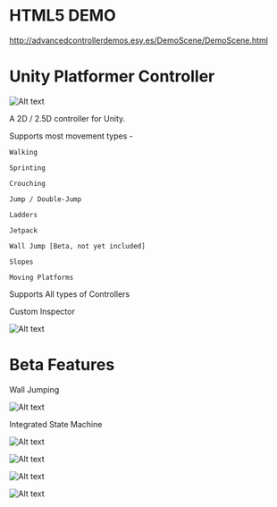 # HTML5 DEMO

http://advancedcontrollerdemos.esy.es/DemoScene/DemoScene.html

# Unity Platformer Controller

![Alt text](https://i.imgur.com/33xsbag.jpg "Generated Road with Spline Gizmo")

A 2D / 2.5D controller for Unity. 

Supports most movement types - 

    Walking

    Sprinting

    Crouching

    Jump / Double-Jump

    Ladders

    Jetpack

    Wall Jump [Beta, not yet included]

    Slopes

    Moving Platforms


Supports All types of Controllers

Custom Inspector

![Alt text](https://image.prntscr.com/image/LCJXYKowT9GUwxBVbq7NqQ.png "Generated Road with Spline Gizmo")


# Beta Features

Wall Jumping

![Alt text](https://image.prntscr.com/image/CHXyDTwKQuCqIlFwX05NPw.png "Generated Road with Spline Gizmo")


Integrated State Machine

![Alt text](https://image.prntscr.com/image/He1l3_0fSLKFfiE_C72Jsg.png "Generated Road with Spline Gizmo")



![Alt text](https://i.imgur.com/IDf2Qlt.png "Ladders")

![Alt text](https://i.imgur.com/JHCVbTX.png "Generated Road with Spline Gizmo")

![Alt text](https://i.imgur.com/HPmfsIf.png "Ladders")


